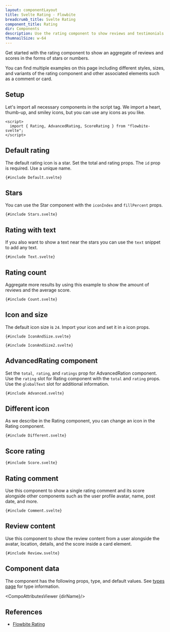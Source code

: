 ```yaml
---
layout: componentLayout
title: Svelte Rating - Flowbite
breadcrumb_title: Svelte Rating
component_title: Rating
dir: Components
description: Use the rating component to show reviews and testimonials from your users using stars and scores based on multiple styles and sizes
thumnailSize: w-64
---
```


<script>
  import { CompoAttributesViewer, GitHubCompoLinks, toKebabCase } from '../../utils'
  import { P, A } from '$lib'
  const dirName = toKebabCase(component_title)
</script>

Get started with the rating component to show an aggregate of reviews and scores in the forms of stars or numbers.

You can find multiple examples on this page including different styles, sizes, and variants of the rating component and other associated elements such as a comment or card.

## Setup

Let's import all necessary components in the script tag. We import a heart, thumb-up, and smiley icons, but you can use any icons as you like.

```svelte example hideOutput
<script>
  import { Rating, AdvancedRating, ScoreRating } from "flowbite-svelte";
</script>
```

## Default rating

The default rating icon is a star. Set the total and rating props. The `id` prop is required. Use a unique name.

```svelte example
{#include Default.svelte}
```

## Stars

You can use the Star component with the `iconIndex` and `fillPercent` props.

```svelte example class="flex"
{#include Stars.svelte}
```

## Rating with text

If you also want to show a text near the stars you can use the `text` snippet to add any text.

```svelte example
{#include Text.svelte}
```

## Rating count

Aggregate more results by using this example to show the amount of reviews and the average score.

```svelte example hideScript
{#include Count.svelte}
```

## Icon and size

The default icon size is `24`. Import your icon and set it in a icon props.

```svelte example
{#include IconAndSize.svelte}
```

```svelte example
{#include IconAndSize2.svelte}
```

## AdvancedRating component

Set the `total`,` rating`, and `ratings` prop for AdvancedRation component. Use the `rating` slot for Rating component with the `total` and `rating` props. Use the `globalText` slot for additional information.

```svelte example
{#include Advanced.svelte}
```

## Different icon

As we describe in the Rating component, you can change an icon in the Rating component.

```svelte example
{#include Different.svelte}
```

## Score rating

```svelte example
{#include Score.svelte}
```

## Rating comment

Use this component to show a single rating comment and its score alongside other components such as the user profile avatar, name, post date, and more.

```svelte example
{#include Comment.svelte}
```

## Review content

Use this component to show the review content from a user alongside the avatar, location, details, and the score inside a card element.

```svelte example
{#include Review.svelte}
```

## Component data

The component has the following props, type, and default values. See [types page](/docs/pages/typescript) for type information.

<CompoAttributesViewer {dirName}/>

## References

- [Flowbite Rating](https://flowbite.com/docs/components/rating/)

<GitHubCompoLinks />

